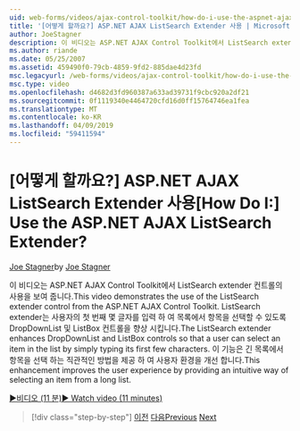 ```yaml
---
uid: web-forms/videos/ajax-control-toolkit/how-do-i-use-the-aspnet-ajax-listsearch-extender
title: '[어떻게 할까요?] ASP.NET AJAX ListSearch Extender 사용 | Microsoft 문서'
author: JoeStagner
description: 이 비디오는 ASP.NET AJAX Control Toolkit에서 ListSearch extender 컨트롤의 사용을 보여 줍니다. ListSearch extender DropDownList 및 L. 개선...
ms.author: riande
ms.date: 05/25/2007
ms.assetid: 459490f0-79cb-4859-9fd2-885dae4d23fd
msc.legacyurl: /web-forms/videos/ajax-control-toolkit/how-do-i-use-the-aspnet-ajax-listsearch-extender
msc.type: video
ms.openlocfilehash: d4682d3fd960387a633ad39731f9cbc920a2df21
ms.sourcegitcommit: 0f1119340e4464720cfd16d0ff15764746ea1fea
ms.translationtype: MT
ms.contentlocale: ko-KR
ms.lasthandoff: 04/09/2019
ms.locfileid: "59411594"
---
```

# <a name="how-do-i-use-the-aspnet-ajax-listsearch-extender"></a><span data-ttu-id="1b7f2-105">[어떻게 할까요?] ASP.NET AJAX ListSearch Extender 사용</span><span class="sxs-lookup"><span data-stu-id="1b7f2-105">[How Do I:] Use the ASP.NET AJAX ListSearch Extender?</span></span>

<span data-ttu-id="1b7f2-106">[Joe Stagner](https://github.com/JoeStagner)</span><span class="sxs-lookup"><span data-stu-id="1b7f2-106">by [Joe Stagner](https://github.com/JoeStagner)</span></span>

<span data-ttu-id="1b7f2-107">이 비디오는 ASP.NET AJAX Control Toolkit에서 ListSearch extender 컨트롤의 사용을 보여 줍니다.</span><span class="sxs-lookup"><span data-stu-id="1b7f2-107">This video demonstrates the use of the ListSearch extender control from the ASP.NET AJAX Control Toolkit.</span></span> <span data-ttu-id="1b7f2-108">ListSearch extender는 사용자의 첫 번째 몇 글자를 입력 하 여 목록에서 항목을 선택할 수 있도록 DropDownList 및 ListBox 컨트롤을 향상 시킵니다.</span><span class="sxs-lookup"><span data-stu-id="1b7f2-108">The ListSearch extender enhances DropDownList and ListBox controls so that a user can select an item in the list by simply typing its first few characters.</span></span> <span data-ttu-id="1b7f2-109">이 기능은 긴 목록에서 항목을 선택 하는 직관적인 방법을 제공 하 여 사용자 환경을 개선 합니다.</span><span class="sxs-lookup"><span data-stu-id="1b7f2-109">This enhancement improves the user experience by providing an intuitive way of selecting an item from a long list.</span></span>

[<span data-ttu-id="1b7f2-110">&#9654;비디오 (11 분)</span><span class="sxs-lookup"><span data-stu-id="1b7f2-110">&#9654; Watch video (11 minutes)</span></span>](https://channel9.msdn.com/Blogs/ASP-NET-Site-Videos/how-do-i-use-the-aspnet-ajax-listsearch-extender)

> [!div class="step-by-step"]
> <span data-ttu-id="1b7f2-111">[이전](how-do-i-use-the-aspnet-ajax-nobot-control.md)
> [다음](how-do-i-use-the-pagingbulletedlist-extender-control.md)</span><span class="sxs-lookup"><span data-stu-id="1b7f2-111">[Previous](how-do-i-use-the-aspnet-ajax-nobot-control.md)
[Next](how-do-i-use-the-pagingbulletedlist-extender-control.md)</span></span>
